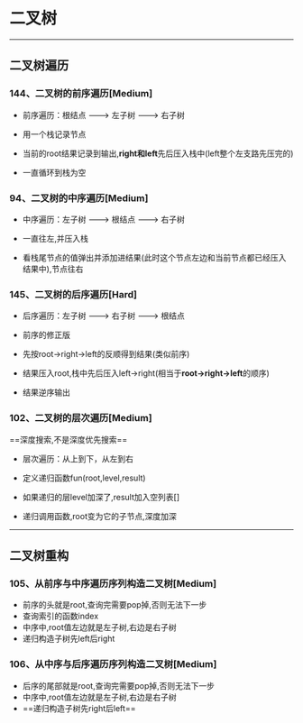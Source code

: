 
# 二叉树

---

## 二叉树遍历

### 144、二叉树的前序遍历[Medium]

* 前序遍历：根结点 ---> 左子树 ---> 右子树

* 用一个栈记录节点
* 当前的root结果记录到输出,**right和left**先后压入栈中(left整个左支路先压完的)
* 一直循环到栈为空

### 94、二叉树的中序遍历[Medium]

* 中序遍历：左子树 ---> 根结点 ---> 右子树

* 一直往左,并压入栈
* 看栈尾节点的值弹出并添加进结果(此时这个节点左边和当前节点都已经压入结果中),节点往右

### 145、二叉树的后序遍历[Hard]

* 后序遍历：左子树 ---> 右子树 ---> 根结点

* 前序的修正版
* 先按root->right->left的反顺得到结果(类似前序)
* 结果压入root,栈中先后压入left->right(相当于**root->right->left**的顺序)
* 结果逆序输出

### 102、二叉树的层次遍历[Medium]

==深度搜索,不是深度优先搜索==

* 层次遍历：从上到下，从左到右

* 定义递归函数fun(root,level,result)
* 如果递归的层level加深了,result加入空列表[]
* 递归调用函数,root变为它的子节点,深度加深

---

## 二叉树重构

### 105、从前序与中序遍历序列构造二叉树[Medium]

* 前序的头就是root,查询完需要pop掉,否则无法下一步
* 查询索引的函数index
* 中序中,root值左边就是左子树,右边是右子树
* 递归构造子树先left后right

### 106、从中序与后序遍历序列构造二叉树[Medium]

* 后序的尾部就是root,查询完需要pop掉,否则无法下一步
* 中序中,root值左边就是左子树,右边是右子树
* ==递归构造子树先right后left==









